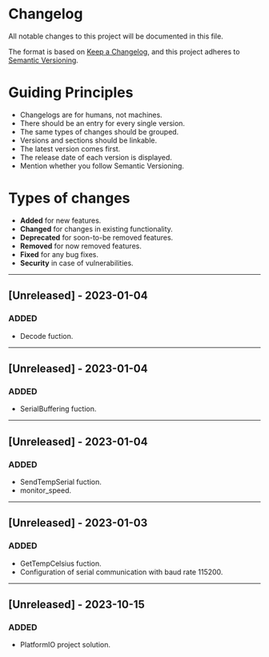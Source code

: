# Changelog

All notable changes to this project will be documented in this file.

The format is based on [Keep a Changelog](https://keepachangelog.com/en/1.0.0/),
and this project adheres to [Semantic Versioning](https://semver.org/spec/v2.0.0.html).

# Guiding Principles
- Changelogs are for humans, not machines.
- There should be an entry for every single version.
- The same types of changes should be grouped.
- Versions and sections should be linkable.
- The latest version comes first.
- The release date of each version is displayed.
- Mention whether you follow Semantic Versioning.

# Types of changes
- **Added** for new features.
- **Changed** for changes in existing functionality.
- **Deprecated** for soon-to-be removed features.
- **Removed** for now removed features.
- **Fixed** for any bug fixes.
- **Security** in case of vulnerabilities.

---

## [Unreleased] - 2023-01-04

### ADDED
- Decode fuction.

---

## [Unreleased] - 2023-01-04

### ADDED
- SerialBuffering fuction.

---

## [Unreleased] - 2023-01-04

### ADDED
- SendTempSerial fuction.
- monitor_speed.

---

## [Unreleased] - 2023-01-03

### ADDED
- GetTempCelsius fuction.
- Configuration of serial communication with baud rate 115200.

---

## [Unreleased] - 2023-10-15

### ADDED
- PlatformIO project solution.